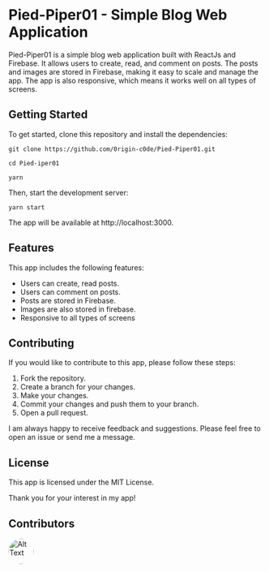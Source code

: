 # Pied-Piper01 - Simple Blog Web Application

Pied-Piper01 is a simple blog web application built with ReactJs and Firebase. It allows users to create, read, and comment on posts. The posts and images are stored in Firebase, making it easy to scale and manage the app. The app is also responsive, which means it works well on all types of screens.

## Getting Started

To get started, clone this repository and install the dependencies:

```
git clone https://github.com/0rigin-c0de/Pied-Piper01.git

cd Pied-iper01

yarn

```

Then, start the development server:

```
yarn start
```

The app will be available at http://localhost:3000.

## Features

This app includes the following features:

- Users can create, read posts.
- Users can comment on posts.
- Posts are stored in Firebase.
- Images are also stored in firebase.
- Responsive to all types of screens

## Contributing

If you would like to contribute to this app, please follow these steps:

1. Fork the repository.
2. Create a branch for your changes.
3. Make your changes.
4. Commit your changes and push them to your branch.
5. Open a pull request.

I am always happy to receive feedback and suggestions. Please feel free to open an issue or send me a message.

## License

This app is licensed under the MIT License.

Thank you for your interest in my app!

## Contributors 
<img src="https://github.com/0rigin-c0de.png" alt="Alt Text" style="border-radius: 50%; width: 50px; height: 50px;">

